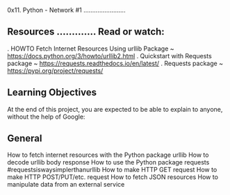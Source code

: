 0x11. Python - Network #1
........................

Resources
.............
Read or watch:
---------------
. HOWTO Fetch Internet Resources Using urllib Package ~ https://docs.python.org/3/howto/urllib2.html
. Quickstart with Requests package ~ https://requests.readthedocs.io/en/latest/
. Requests package ~ https://pypi.org/project/requests/

Learning Objectives
-------------------
At the end of this project, you are expected to be able to explain to anyone, without the help of Google:

General
-------
How to fetch internet resources with the Python package urllib
How to decode urllib body response
How to use the Python package requests #requestsiswaysimplerthanurllib
How to make HTTP GET request
How to make HTTP POST/PUT/etc. request
How to fetch JSON resources
How to manipulate data from an external service
